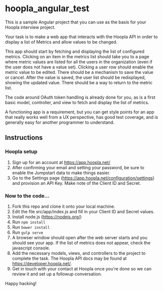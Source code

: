 # hoopla_angular_test

This is a sample Angular project that you can use as the basis for your Hoopla interview project.

Your task is to make a web app that interacts with the Hoopla API in order to display a list of Metrics and allow values to be changed.

This app should start by fetching and displaying the list of configured metrics. Clicking on an item in the metrics list should take you to a page where metric values are listed for all the users in the organization (even if the user does not have a value set). Clicking a user row should enable the metric value to be edited. There should be a mechanism to save the value or cancel. After the value is saved, the user list should be redisplayed, showing the updated value. There should be a way to return to the metric list.

The code around OAuth token handling is already done for you, as is a first basic model, controller, and view to fetch and display the list of metrics.

A functioning app is a requirement, but you can get style points for an app that really works well from a UX perspective, has good test coverage, and is generally easy for another programmer to understand.

## Instructions

### Hoopla setup
1. Sign up for an account at https://app.hoopla.net/
1. After confirming your email and setting your password, be sure to enable the Jumpstart data to make things easier.
1. Go to the Settings page (https://app.hoopla.net/configuration/settings) and provision an API Key. Make note of the Client ID and Secret.

### Now to the code...
1. Fork this repo and clone it onto your local machine.
1. Edit the file src/app/index.js and fill in your Client ID and Secret values.
1. Install node.js (https://nodejs.org/)
1. Run `npm install`
1. Run `bower install`
1. Run `gulp serve`
1. A browser window should open after the web server starts and you should see your app. If the list of metrics does not appear, check the javascript console.
1. Add the necessary models, views, and controllers to the project to complete the task. The Hoopla API docs may be found at https://developer.hoopla.net/.
1. Get in touch with your contact at Hoopla once you're done so we can review it and set up a followup conversation.

Happy hacking!
